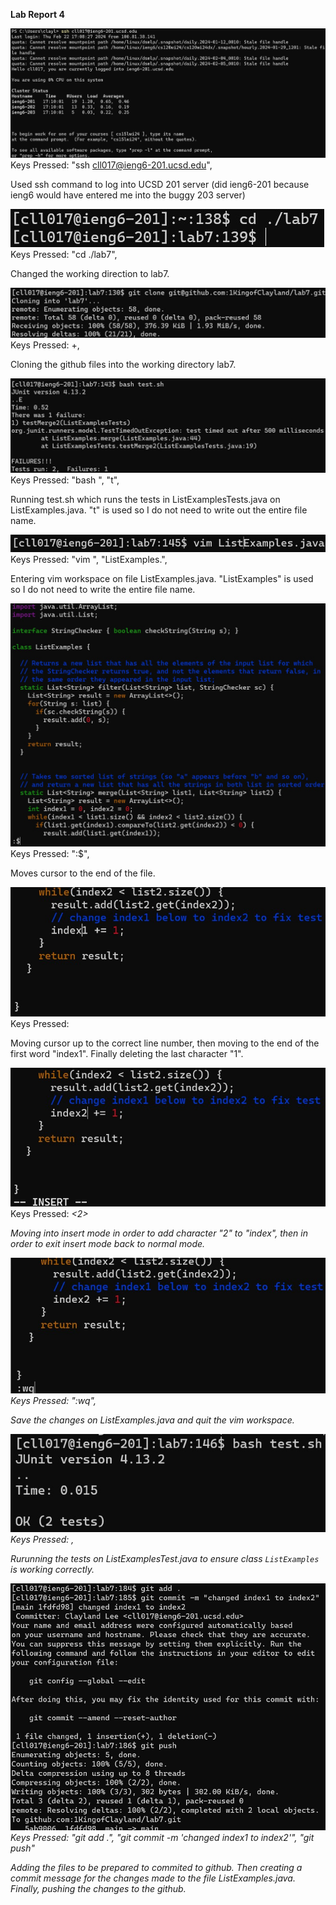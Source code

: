 **Lab Report 4**

![Image](lab4/lab4p1.jpg)
Keys Pressed: "ssh cll017@ieng6-201.ucsd.edu", <Enter>

Used ssh command to log into UCSD 201 server (did ieng6-201 because ieng6 would have entered me into the buggy 203 server)

![Image](lab4/lab4p2.jpg)
Keys Pressed: "cd ./lab7", <Enter>

Changed the working direction to lab7.

![Image](lab4/lab4p3.jpg)
Keys Pressed: <Ctrl>+<v>, <Enter>

Cloning the github files into the working directory lab7.

![Image](lab4/lab4p4.jpg)
Keys Pressed: "bash ", "t"<Tab>, <Enter>

Running test.sh which runs the tests in ListExamplesTests.java on ListExamples.java. "t"<Tab> is used so I do not need to write out the entire file name.

![Image](lab4/lab4p5.jpg)
Keys Pressed: "vim ", "ListExamples."<Tab>, <Enter>

Entering vim workspace on file ListExamples.java. "ListExamples"<Tab> is used so I do not need to write the entire file name.

![Image](lab4/lab4p6.jpg)
Keys Pressed: ":$", <Enter>

Moves cursor to the end of the file.

![Image](lab4/lab4p7.jpg)
Keys Pressed: <up><up><up><up><up><up><e><x>

Moving cursor up to the correct line number, then moving to the end of the first word "index1". Finally deleting the last character "1".

![Image](lab4/lab4p8.jpg)
Keys Pressed: <i><2><esc>

Moving into insert mode in order to add character "2" to "index", then <exc> in order to exit insert mode back to normal mode.

![Image](lab4/lab4p9.jpg)
Keys Pressed: ":wq", <Enter>

Save the changes on ListExamples.java and quit the vim workspace.

![Image](lab4/lab4p10.jpg)
Keys Pressed: <up><up>, <Enter>

Rurunning the tests on ListExamplesTest.java to ensure class `ListExamples` is working correctly.

![Image](lab4/lab4p11.jpg)
Keys Pressed: "git add .", "git commit -m 'changed index1 to index2'", "git push"

Adding the files to be prepared to commited to github. Then creating a commit message for the changes made to the file ListExamples.java. Finally, pushing the changes to the github.
